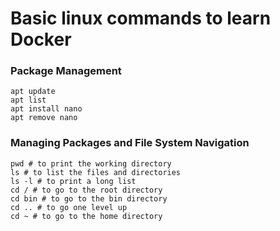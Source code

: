 # Basic linux commands to learn Docker

### Package Management

```
apt update
apt list
apt install nano
apt remove nano
```
### Managing Packages and File System Navigation
```
pwd # to print the working directory
ls # to list the files and directories
ls -l # to print a long list
cd / # to go to the root directory
cd bin # to go to the bin directory
cd .. # to go one level up
cd ~ # to go to the home directory
```

